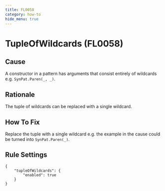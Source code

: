 ```yaml
---
title: FL0058
category: how-to
hide_menu: true
---
```


# TupleOfWildcards (FL0058)

## Cause

A constructor in a pattern has arguments that consist entirely of wildcards e.g. `SynPat.Paren(_, _)`.

## Rationale

The tuple of wildcards can be replaced with a single wildcard.

## How To Fix

Replace the tuple with a single wildcard e.g. the example in the cause could be turned into `SynPat.Paren(_)`.

## Rule Settings

    {
        "tupleOfWildcards": {
            "enabled": true
        }
    }
